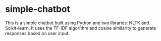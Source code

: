 # simple-chatbot
This is a simple chatbot built using Python and two libraries: NLTK and Scikit-learn. It uses the TF-IDF algorithm and cosine similarity to generate responses based on user input.
